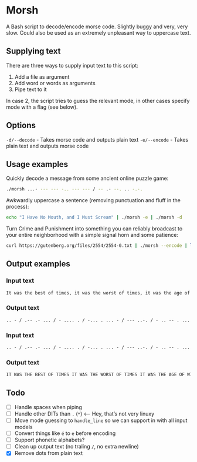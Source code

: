 # Morsh

A Bash script to decode/encode morse code. Slightly buggy and very, very slow. Could also be used as an extremely unpleasant way to uppercase text.

## Supplying text

There are three ways to supply input text to this script:

  1) Add a file as argument
  2) Add word or words as arguments
  3) Pipe text to it

In case 2, the script tries to guess the relevant mode, in other cases specify mode with a flag (see below).

## Options

`-d/--decode` - Takes morse code and outputs plain text
`-e/--encode` - Takes plain text and outputs morse code

## Usage examples

Quickly decode a message from some ancient online puzzle game:

```bash
./morsh ...- --- --- -.. --- --- / -- .- --. .. -.-.
```

Awkwardly uppercase a sentence (removing punctuation and fluff in the process):

```bash
echo "I Have No Mouth, and I Must Scream" | ./morsh -e | ./morsh -d
```

Turn Crime and Punishment into something you can reliably broadcast to your entire neighborhood with a simple signal horn and some patience:

```bash
curl https://gutenberg.org/files/2554/2554-0.txt | ./morsh --encode | less
```

## Output examples

### Input text

```txt
It was the best of times, it was the worst of times, it was the age of wisdom, it was the age of foolishness, it was the epoch of belief, it was the epoch of incredulity, it was the season of Light, it was the season of Darkness, it was the spring of hope, it was the winter of despair, we had everything before us, we had nothing before us, we were all going direct to Heaven, we were all going direct the other way – in short, the period was so far like the present period, that some of its noisiest authorities insisted on its being received, for good or for evil, in the superlative degree of comparison only.
```

### Output text

```txt
.. - / .-- .- ... / - .... . / -... . ... - / --- ..-. / - .. -- . ...  / .. - / .-- .- ... / - .... . / .-- --- .-. ... - / --- ..-. / - .. -- . ...  / .. - / .-- .- ... / - .... . / .- --. . / --- ..-. / .-- .. ... -.. --- --  / .. - / .-- .- ... / - .... . / .- --. . / --- ..-. / ..-. --- --- .-.. .. ... .... -. . ... ...  / .. - / .-- .- ... / - .... . / . .--. --- -.-. .... / --- ..-. / -... . .-.. .. . ..-.  / .. - / .-- .- ... / - .... . / . .--. --- -.-. .... / --- ..-. / .. -. -.-. .-. . -.. ..- .-.. .. - -.--  / .. - / .-- .- ... / - .... . / ... . .- ... --- -. / --- ..-. / .-.. .. --. .... -  / .. - / .-- .- ... / - .... . / ... . .- ... --- -. / --- ..-. / -.. .- .-. -.- -. . ... ...  / .. - / .-- .- ... / - .... . / ... .--. .-. .. -. --. / --- ..-. / .... --- .--. .  / .. - / .-- .- ... / - .... . / .-- .. -. - . .-. / --- ..-. / -.. . ... .--. .- .. .-.  / .-- . / .... .- -.. / . ...- . .-. -.-- - .... .. -. --. / -... . ..-. --- .-. . / ..- ...  / .-- . / .... .- -.. / -. --- - .... .. -. --. / -... . ..-. --- .-. . / ..- ...  / .-- . / .-- . .-. . / .- .-.. .-.. / --. --- .. -. --. / -.. .. .-. . -.-. - / - --- / .... . .- ...- . -.  / .-- . / .-- . .-. . / .- .-.. .-.. / --. --- .. -. --. / -.. .. .-. . -.-. - / - .... . / --- - .... . .-. / .-- .- -.-- /  / .. -. / ... .... --- .-. -  / - .... . / .--. . .-. .. --- -.. / .-- .- ... / ... --- / ..-. .- .-. / .-.. .. -.- . / - .... . / .--. .-. . ... . -. - / .--. . .-. .. --- -..  / - .... .- - / ... --- -- . / --- ..-. / .. - ... / -. --- .. ... .. . ... - / .- ..- - .... --- .-. .. - .. . ... / .. -. ... .. ... - . -.. / --- -. / .. - ... / -... . .. -. --. / .-. . -.-. . .. ...- . -..  / ..-. --- .-. / --. --- --- -.. / --- .-. / ..-. --- .-. / . ...- .. .-..  / .. -. / - .... . / ... ..- .--. . .-. .-.. .- - .. ...- . / -.. . --. .-. . . / --- ..-. / -.-. --- -- .--. .- .-. .. ... --- -. / --- -. .-.. -.-- ./
```

### Input text

```txt
.. - / .-- .- ... / - .... . / -... . ... - / --- ..-. / - .. -- . ...  / .. - / .-- .- ... / - .... . / .-- --- .-. ... - / --- ..-. / - .. -- . ...  / .. - / .-- .- ... / - .... . / .- --. . / --- ..-. / .-- .. ... -.. --- --  / .. - / .-- .- ... / - .... . / .- --. . / --- ..-. / ..-. --- --- .-.. .. ... .... -. . ... ...  / .. - / .-- .- ... / - .... . / . .--. --- -.-. .... / --- ..-. / -... . .-.. .. . ..-.  / .. - / .-- .- ... / - .... . / . .--. --- -.-. .... / --- ..-. / .. -. -.-. .-. . -.. ..- .-.. .. - -.--  / .. - / .-- .- ... / - .... . / ... . .- ... --- -. / --- ..-. / .-.. .. --. .... -  / .. - / .-- .- ... / - .... . / ... . .- ... --- -. / --- ..-. / -.. .- .-. -.- -. . ... ...  / .. - / .-- .- ... / - .... . / ... .--. .-. .. -. --. / --- ..-. / .... --- .--. .  / .. - / .-- .- ... / - .... . / .-- .. -. - . .-. / --- ..-. / -.. . ... .--. .- .. .-.  / .-- . / .... .- -.. / . ...- . .-. -.-- - .... .. -. --. / -... . ..-. --- .-. . / ..- ...  / .-- . / .... .- -.. / -. --- - .... .. -. --. / -... . ..-. --- .-. . / ..- ...  / .-- . / .-- . .-. . / .- .-.. .-.. / --. --- .. -. --. / -.. .. .-. . -.-. - / - --- / .... . .- ...- . -.  / .-- . / .-- . .-. . / .- .-.. .-.. / --. --- .. -. --. / -.. .. .-. . -.-. - / - .... . / --- - .... . .-. / .-- .- -.-- /  / .. -. / ... .... --- .-. -  / - .... . / .--. . .-. .. --- -.. / .-- .- ... / ... --- / ..-. .- .-. / .-.. .. -.- . / - .... . / .--. .-. . ... . -. - / .--. . .-. .. --- -..  / - .... .- - / ... --- -- . / --- ..-. / .. - ... / -. --- .. ... .. . ... - / .- ..- - .... --- .-. .. - .. . ... / .. -. ... .. ... - . -.. / --- -. / .. - ... / -... . .. -. --. / .-. . -.-. . .. ...- . -..  / ..-. --- .-. / --. --- --- -.. / --- .-. / ..-. --- .-. / . ...- .. .-..  / .. -. / - .... . / ... ..- .--. . .-. .-.. .- - .. ...- . / -.. . --. .-. . . / --- ..-. / -.-. --- -- .--. .- .-. .. ... --- -. / --- -. .-.. -.-- ./
```

### Output text

```txt
IT WAS THE BEST OF TIMES IT WAS THE WORST OF TIMES IT WAS THE AGE OF WISDOM IT WAS THE AGE OF FOOLISHNESS IT WAS THE EPOCH OF BELIEF IT WAS THE EPOCH OF INCREDULITY IT WAS THE SEASON OF LIGHT IT WAS THE SEASON OF DARKNESS IT WAS THE SPRING OF HOPE IT WAS THE WINTER OF DESPAIR WE HAD EVERYTHING BEFORE US WE HAD NOTHING BEFORE US WE WERE ALL GOING DIRECT TO HEAVEN WE WERE ALL GOING DIRECT THE OTHER WAY  IN SHORT THE PERIOD WAS SO FAR LIKE THE PRESENT PERIOD THAT SOME OF ITS NOISIEST AUTHORITIES INSISTED ON ITS BEING RECEIVED FOR GOOD OR FOR EVIL IN THE SUPERLATIVE DEGREE OF COMPARISON ONLY
```

## Todo

- [ ] Handle spaces when piping
- [ ] Handle other DITs than `.` (`*`) <-- Hey, that’s not very linuxy
- [ ] Move mode guessing to `handle_line` so we can support in with all input models
- [ ] Convert things like `é` to `e` before encoding
- [ ] Support phonetic alphabets?
- [ ] Clean up output text (no traling `/`, no extra newline)
- [x] Remove dots from plain text
